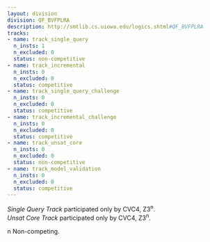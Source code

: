 ```yaml
---
layout: division
division: QF_BVFPLRA
description: http://smtlib.cs.uiowa.edu/logics.shtml#QF_BVFPLRA
tracks:
- name: track_single_query
  n_insts: 1
  n_excluded: 0
  status: non-competitive
- name: track_incremental
  n_insts: 0
  n_excluded: 0
  status: competitive
- name: track_single_query_challenge
  n_insts: 0
  n_excluded: 0
  status: competitive
- name: track_incremental_challenge
  n_insts: 0
  n_excluded: 0
  status: competitive
- name: track_unsat_core
  n_insts: 0
  n_excluded: 0
  status: non-competitive
- name: track_model_validation
  n_insts: 0
  n_excluded: 0
  status: competitive
---
```

*Single Query Track* participated only by CVC4, Z3<sup>n</sup>.  
*Unsat Core Track* participated only by CVC4, Z3<sup>n</sup>.

n Non-competing.
